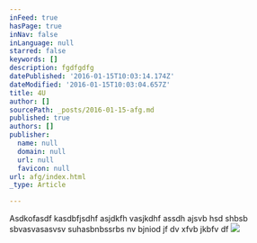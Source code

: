 ```yaml
---
inFeed: true
hasPage: true
inNav: false
inLanguage: null
starred: false
keywords: []
description: fgdfgdfg
datePublished: '2016-01-15T10:03:14.174Z'
dateModified: '2016-01-15T10:03:04.657Z'
title: 4U
author: []
sourcePath: _posts/2016-01-15-afg.md
published: true
authors: []
publisher:
  name: null
  domain: null
  url: null
  favicon: null
url: afg/index.html
_type: Article

---
```

Asdkofasdf kasdbfjsdhf asjdkfh vasjkdhf assdh ajsvb hsd shbsb sbvasvasasvsv   suhasbnbssrbs  nv bjniod jf dv xfvb jkbfv df
![](https://the-grid-user-content.s3-us-west-2.amazonaws.com/2aa9c985-3f9a-47ef-856d-1751e76bc430.jpg)
